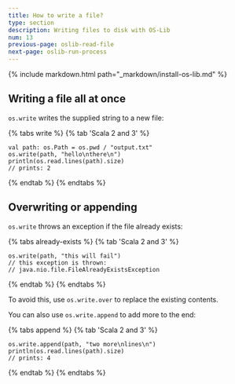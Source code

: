 ```yaml
---
title: How to write a file?
type: section
description: Writing files to disk with OS-Lib
num: 13
previous-page: oslib-read-file
next-page: oslib-run-process
---
```


{% include markdown.html path="_markdown/install-os-lib.md" %}

## Writing a file all at once

`os.write` writes the supplied string to a new file:

{% tabs write %}
{% tab 'Scala 2 and 3' %}
```
val path: os.Path = os.pwd / "output.txt"
os.write(path, "hello\nthere\n")
println(os.read.lines(path).size)
// prints: 2
```
{% endtab %}
{% endtabs %}

## Overwriting or appending

`os.write` throws an exception if the file already exists:

{% tabs already-exists %}
{% tab 'Scala 2 and 3' %}
```
os.write(path, "this will fail")
// this exception is thrown:
// java.nio.file.FileAlreadyExistsException
```
{% endtab %}
{% endtabs %}

To avoid this, use `os.write.over` to replace the existing
contents.

You can also use `os.write.append` to add more to the end:

{% tabs append %}
{% tab 'Scala 2 and 3' %}
```
os.write.append(path, "two more\nlines\n")
println(os.read.lines(path).size)
// prints: 4
```
{% endtab %}
{% endtabs %}

